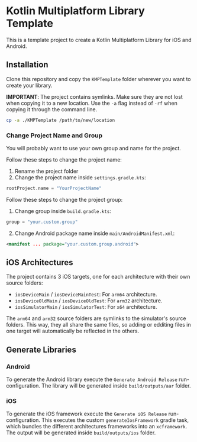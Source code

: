 # Kotlin Multiplatform Library Template

This is a template project to create a Kotlin Multiplatform Library for iOS and Android.

## Installation

Clone this repository and copy the `KMPTemplate` folder wherever you want to create your library.

**IMPORTANT**: The project contains symlinks. Make sure they are not lost when copying it to a new location. Use the `-a` flag instead of `-rf` when copying it through the command line.
```bash
cp -a ./KMPTemplate /path/to/new/location
```

### Change Project Name and Group

You will probably want to use your own group and name for the project.

Follow these steps to change the project name:

1. Rename the project folder
2. Change the project name inside `settings.gradle.kts`:
```kotlin
rootProject.name = "YourProjectName"
```

Follow these steps to change the project group:

1. Change group inside `build.gradle.kts`:
```kotlin
group = "your.custom.group"
```
2. Change Android package name inside `main/AndroidManifest.xml`:
```xml
<manifest ... package="your.custom.group.android">
```

## iOS Architectures

The project contains 3 iOS targets, one for each architecture with their own source folders:

* `iosDeviceMain` / `iosDeviceMainTest`: For `arm64` architecture.
* `iosDeviceOldMain` / `iosDeviceOldTest`: For `arm32` architecture.
* `iosSimulatorMain` / `iosSimulatorTest`: For `x64` architecture.

The `arm64` and `arm32` source folders are symlinks to the simulator's source folders. This way, they all share the same files, so adding or edditing files in one target will automatically be reflected in the others.

## Generate Libraries

### Android

To generate the Android library execute the `Generate Android Release` run-configuration. The library will be generated inside `build/outputs/aar` folder.

### iOS

To generate the iOS framework execute the `Generate iOS Release` run-configuration. This executes the custom `generateIosFramework` gradle task, which bundles the different architectures frameworks into an `xcframework`. The output will be generated inside `build/outputs/ios` folder.
